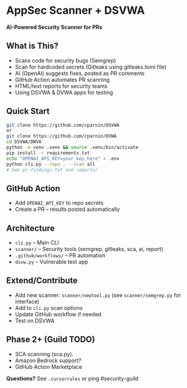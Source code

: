 # AppSec Scanner + DSVWA

**AI-Powered Security Scanner for PRs**

## What is This?
- Scans code for security bugs (Semgrep)
- Scan for hardcoded secrets (Gitleaks using gitleaks.toml file)
- AI (OpenAI) suggests fixes, posted as PR comments
- GitHub Action automates PR scanning
- HTML/text reports for security teams
- Using DSVWA & DVWA apps for testing

## Quick Start
```bash
git clone https://github.com/cparnin/DSVWA
or
git clone https://github.com/cparnin/DVWA
cd DSVWA/DWVA
python -m venv .venv && source .venv/bin/activate
pip install -r requirements.txt
echo "OPENAI_API_KEY=your_key_here" > .env
python cli.py --repo . --scan all
# See pr-findings.txt and reports/
```

## GitHub Action
- Add `OPENAI_API_KEY` to repo secrets
- Create a PR – results posted automatically

## Architecture
- `cli.py` – Main CLI
- `scanner/` – Security tools (semgrep, gitleaks, sca, ai, report)
- `.github/workflows/` – PR automation
- `dsvw.py` – Vulnerable test app

## Extend/Contribute
- Add new scanner: `scanner/newtool.py` (see `scanner/semgrep.py` for interface)
- Add to `cli.py` scan options
- Update GitHub workflow if needed
- Test on DSVWA

## Phase 2+ (Guild TODO)
- SCA scanning (sca.py).
- Amazon Bedrock support?
- GitHub Action Marketplace

**Questions?** See `.cursorrules` or ping #security-guild
